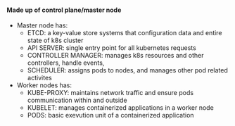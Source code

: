 #### Made up of control plane/master node  
- Master node has:  
    - ETCD: a key-value store systems that configuration data and entire state of k8s cluster  
    - API SERVER: single entry point for all kubernetes requests
    - CONTROLLER MANAGER: manages k8s resources and other controllers, handle events, 
    - SCHEDULER: assigns pods to nodes, and manages other pod related activites
- Worker nodes has:  
    - KUBE-PROXY: maintains network traffic and ensure pods communication within and outside
    - KUBELET: manages containerized applications in a worker node  
    - PODS: basic exevution unit of a containerized application
